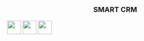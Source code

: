 <h3 align="center">SMART CRM</h3>

<img src="https://cdn.jsdelivr.net/npm/programming-languages-logos/src/javascript/javascript.png" height="32"> <img src="https://cdn.jsdelivr.net/npm/programming-languages-logos/src/html/html.png" height="32"> <img src="https://cdn.jsdelivr.net/npm/programming-languages-logos/src/css/css.png" height="32">
